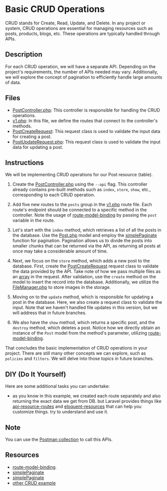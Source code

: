 # Basic CRUD Operations

CRUD stands for Create, Read, Update, and Delete. In any project or system, CRUD operations are essential for managing resources such as posts, products, blogs, etc. These operations are typically handled through APIs.

## Description

For each CRUD operation, we will have a separate API. Depending on the project's requirements, the number of APIs needed may vary. Additionally, we will explore the concept of pagination to efficiently handle large amounts of data.

## Files

- [PostController.php](app/Http/Controllers/Api/v1/PostController.php): This controller is responsible for handling the CRUD operations.
- [v1.php](routes/api/v1.php): In this file, we define the routes that connect to the controller's methods.
- [PostCreateRequest](app/Http/Requests/Api/v1/PostCreateRequest.php): This request class is used to validate the input data for creating a post.
- [PostUpdateRequest.php](app/Http/Requests/Api/v1/PostUpdateRequest.php): This request class is used to validate the input data for updating a post.

## Instructions

We will be implementing CRUD operations for our Post resource (table).

1. Create the [PostController.php](app/Http/Controllers/Api/v1/PostController.php) using the `--api` flag. This controller already contains pre-built methods such as `index`, `store`, `show`, etc., corresponding to each CRUD operation.

2. Add five new routes to the `posts` group in the [v1.php](routes/api/v1.php) route file. Each route's endpoint should be connected to a specific method in the controller. Note the usage of [route-model-binding](https://laravel.com/docs/10.x/routing#route-model-binding) by passing the `post` variable in the route.

3. Let's start with the `index` method, which retrieves a list of all the posts in the database. Use the [Post.php](app/Models/Post.php) model and employ the [simplePaginate](https://laravel.com/docs/10.x/pagination#simple-pagination) function for pagination. Pagination allows us to divide the posts into smaller chunks that can be returned via the API, as returning all posts at once may take a considerable amount of time.

4. Next, we focus on the `store` method, which adds a new post to the database. First, create the [PostCreateRequest](app/Http/Requests/Api/v1/PostCreateRequest.php) request class to validate the data provided by the API. Take note of how we pass multiple files as an [array](https://laravel.com/docs/5.2/validation#validating-arrays) in the request. After validation, use the `create` method on the model to insert the record into the database. Additionally, we utilize the [FileManager.php](app/Traits/FileManager.php) to store images in the storage.

5. Moving on to the `update` method, which is responsible for updating a post in the database. Here, we also create a request class to validate the input. Note that we haven't handled file updates in this version, but we will address that in future branches.

6. We also have the `show` method, which returns a specific post, and the `destroy` method, which deletes a post. Notice how we directly obtain an instance of the `Post` model from the method's parameter, utilizing [route-model-binding](https://laravel.com/docs/10.x/routing#route-model-binding).

That concludes the basic implementation of CRUD operations in your project. There are still many other concepts we can explore, such as `policies` and `filters`. We will delve into those topics in future branches.

## DIY (Do It Yourself)

Here are some additional tasks you can undertake:

- as you know in this example, we created each route separately and also returning the exact data we get from DB. but Laravel provides things like [api-resource-routes](https://laravel.com/docs/10.x/controllers#api-resource-routes) and [eloquent-resources](https://laravel.com/docs/10.x/eloquent-resources#introduction) that can help you customize things. try to understand and use it.

## Note
You can use the [Postman collection](https://elements.getpostman.com/redirect?entityId=13692349-4c7deece-f174-43a3-adfa-95e6cf36792b&entityType=collection) to call this APIs.


## Resources

- [route-model-binding](https://laravel.com/docs/10.x/routing#route-model-binding).
- [simplePaginate](https://laravel.com/docs/10.x/pagination#simple-pagination)
- [simplePaginate](https://laravel.com/docs/10.x/pagination#simple-pagination)
- [other CRUD example](https://larainfo.com/blogs/laravel-9-rest-api-crud-tutorial-example)

